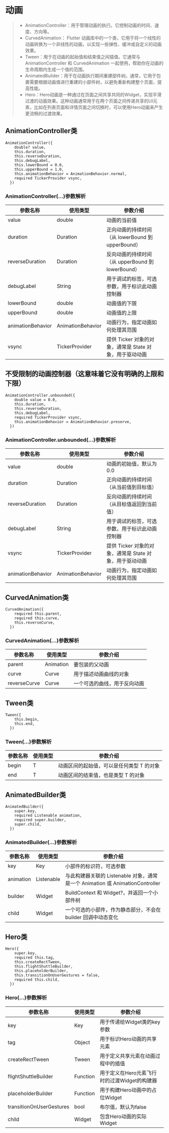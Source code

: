 # 动画
> * AnimationController：用于管理动画的执行。它控制动画的时间、速度、方向等。
> * CurvedAnimation： Flutter 动画库中的一个类，它用于将一个线性的动画转换为一个非线性的动画，以实现一些弹性、缓冲或自定义的动画效果。
> * Tween：用于在动画的起始值和结束值之间插值。它通常与 AnimationController 和 CurvedAnimation 一起使用，帮助你在动画的生命周期内生成一个值的范围。
> * AnimatedBuilder：用于在动画执行期间重建部件树。通常，它用于包裹需要根据动画值进行重建的小部件树，以避免重新构建整个页面，提高性能。
> * Hero：Hero动画是一种通过在页面之间共享共同的Widget，实现平滑过渡的动画效果。这种动画通常用于在两个页面之间传递共享的UI元素，比如在列表页面和详情页面之间切换时，可以使用Hero动画来产生更流畅的过渡效果。

## AnimationController类
```text
AnimationController({
    double? value,
    this.duration,
    this.reverseDuration,
    this.debugLabel,
    this.lowerBound = 0.0,
    this.upperBound = 1.0,
    this.animationBehavior = AnimationBehavior.normal,
    required TickerProvider vsync,
  })
```

### AnimationController(...)参数解析
| 参数名称              | 使用类型              | 参数介绍                                 |
|-------------------|-------------------|--------------------------------------|
| value             | double            | 动画的当前值                               |
| duration          | Duration          | 正向动画的持续时间（从 lowerBound 到 upperBound） |
| reverseDuration   | Duration          | 反向动画的持续时间（从 upperBound 到 lowerBound） |
| debugLabel        | String            | 用于调试的标签，可选参数，用于标识此动画控制器              |
| lowerBound        | double            | 动画值的下限                               |
| upperBound        | double            | 动画值的上限                               |
| animationBehavior | AnimationBehavior | 动画行为，指定动画如何处理其范围                     |
| vsync             | TickerProvider    | 提供 Ticker 对象的对象，通常是 State 对象，用于驱动动画  |

## 不受限制的动画控制器（这意味着它没有明确的上限和下限）
```text
AnimationController.unbounded({
    double value = 0.0,
    this.duration,
    this.reverseDuration,
    this.debugLabel,
    required TickerProvider vsync,
    this.animationBehavior = AnimationBehavior.preserve,
  })
```

### AnimationController.unbounded(...)参数解析
| 参数名称                | 使用类型                 | 参数介绍                                |
|---------------------|----------------------|-------------------------------------|
| value               | double               | 动画的初始值，默认为 0.0                      |
| duration            | Duration             | 正向动画的持续时间（从当前值到目标值）                 |
| reverseDuration     | Duration             | 反向动画的持续时间（从目标值返回到当前值）               |
| debugLabel          | String               | 用于调试的标签，可选参数，用于标识此动画控制器             |
| vsync               | TickerProvider       | 提供 Ticker 对象的对象，通常是 State 对象，用于驱动动画 |
| animationBehavior   | AnimationBehavior    | 动画行为，指定动画如何处理其范围                    |

## CurvedAnimation类
```text
CurvedAnimation({
    required this.parent,
    required this.curve,
    this.reverseCurve,
  })
```

### CurvedAnimation(...)参数解析
| 参数名称         | 使用类型          | 参数介绍           |
|--------------|---------------|----------------|
| parent       | Animation     | 要包装的父动画        |
| curve        | Curve         | 用于描述动画曲线的对象    |
| reverseCurve | Curve         | 一个可选的曲线，用于反向动画 |

## Tween类
```text
Tween({
    this.begin,
    this.end,
  })
```

### Tween(...)参数解析
| 参数名称   | 使用类型  | 参数介绍                    |
|--------|-------|-------------------------|
| begin  | T     | 动画区间的起始值，可以是任何类型 T 的对象  |
| end    | T     | 动画区间的结束值，也是类型 T 的对象     |

## AnimatedBuilder类
```text
AnimatedBuilder({
    super.key,
    required Listenable animation,
    required super.builder,
    super.child,
  }) 
```

### AnimatedBuilder(...)参数解析
| 参数名称      | 使用类型       | 参数介绍                                                         |
|-----------|------------|--------------------------------------------------------------|
| key       | Key        | 小部件的标识符，可选参数                                                 |
| animation | Listenable | 与此构建器关联的 Listenable 对象，通常是一个 Animation 或 AnimationController |
| builder   | Widget     | BuildContext 和 Widget?，并返回一个小部件树                             |
| child     | Widget     | 一个可选的小部件，作为静态部分，不会在 builder 回调中动态变化                          |

## Hero类
```text
Hero({
    super.key,
    required this.tag,
    this.createRectTween,
    this.flightShuttleBuilder,
    this.placeholderBuilder,
    this.transitionOnUserGestures = false,
    required this.child,
  })
```

### Hero(...)参数解析
| 参数名称                     | 使用类型         | 参数介绍                        |
|--------------------------|--------------|-----------------------------|
| key                      | Key          | 用于传递给Widget类的key参数          |
| tag                      | Object       | 用于标识Hero动画的共享元素             |
| createRectTween          | Tween<Rect>  | 用于定义共享元素在动画过程中的插值           |
| flightShuttleBuilder     | Function     | 用于定义在Hero元素飞行时的过渡Widget的构建器 |
| placeholderBuilder       | Function     | 用于构建Hero动画中的占位Widget        |
| transitionOnUserGestures | bool         | 布尔值，默认为false                |
| child                    | Widget       | 包含Hero动画的实际Widget           |



































